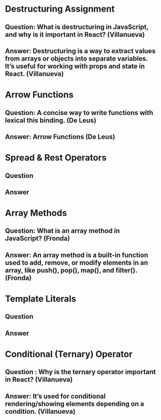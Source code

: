 # Destructuring Assignment

## Question: What is destructuring in JavaScript, and why is it important in React? (Villanueva)

## Answer: Destructuring is a way to extract values from arrays or objects into separate variables. It’s useful for working with props and state in React. (Villanueva)




# Arrow Functions

## Question: A concise way to write functions with lexical this binding. (De Leus)

## Answer: Arrow Functions (De Leus)




# Spread & Rest Operators

## Question

## Answer




# Array Methods

## Question: What is an array method in JavaScript? (Fronda)

## Answer: An array method is a built-in function used to add, remove, or modify elements in an array, like push(), pop(), map(), and filter(). (Fronda)




# Template Literals

## Question

## Answer




# Conditional (Ternary) Operator

## Question : Why is the ternary operator important in React? (Villanueva)

## Answer: It’s used for conditional rendering/showing elements depending on a condition. (Villanueva)